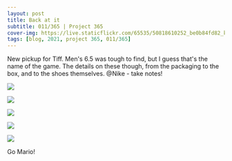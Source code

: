 ```yaml
---
layout: post
title: Back at it
subtitle: 011/365 | Project 365
cover-img: https://live.staticflickr.com/65535/50818610252_be0b84fd82_k.jpg
tags: [blog, 2021, project 365, 011/365]
---
```

New pickup for Tiff. Men's 6.5 was tough to find, but I guess that's the name of the game.
The details on these though, from the packaging to the box, and to the shoes themselves.  @Nike - take notes!
<p class="post-img-wrap">
  <img src="https://live.staticflickr.com/65535/50817770328_78e3817809_h.jpg">
</p>
<p class="post-img-wrap">
  <img src="https://live.staticflickr.com/65535/50818509896_b642cb18a8_h.jpg">
</p>
<p class="post-img-wrap">
  <img src="https://live.staticflickr.com/65535/50818609597_a924ea56e3_h.jpg">
</p>
<p class="post-img-wrap">
  <img src="https://live.staticflickr.com/65535/50819033171_5575016915_h.jpg">
</p>
<p class="post-img-wrap">
  <img src="https://live.staticflickr.com/65535/50818294208_a5008d964a_h.jpg">
</p>
Go Mario!
